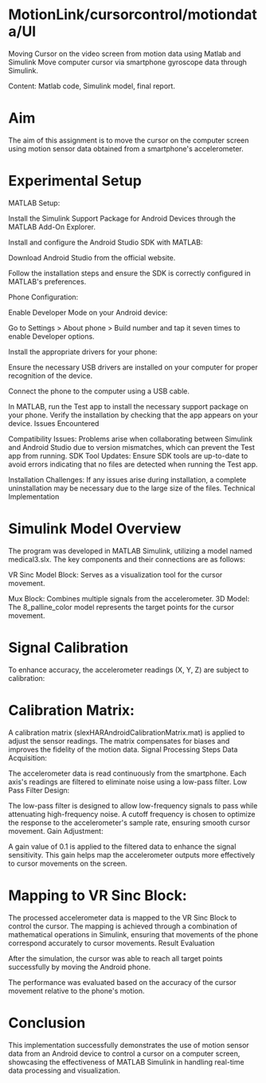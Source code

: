 # MotionLink/cursorcontrol/motiondata/UI
Moving Cursor on the video screen from motion data using Matlab and Simulink
Move computer cursor via smartphone gyroscope data through Simulink.

Content: Matlab code, Simulink model, final report.

# Aim
The aim of this assignment is to move the cursor on the computer screen using motion sensor data obtained from a smartphone's accelerometer.

# Experimental Setup
MATLAB Setup:

Install the Simulink Support Package for Android Devices through the MATLAB Add-On Explorer.

Install and configure the Android Studio SDK with MATLAB:

Download Android Studio from the official website.

Follow the installation steps and ensure the SDK is correctly configured in MATLAB's preferences.

Phone Configuration:

Enable Developer Mode on your Android device:

Go to Settings > About phone > Build number and tap it seven times to enable Developer options.

Install the appropriate drivers for your phone:

Ensure the necessary USB drivers are installed on your computer for proper recognition of the device.

Connect the phone to the computer using a USB cable.

In MATLAB, run the Test app to install the necessary support package on your phone.
Verify the installation by checking that the app appears on your device.
Issues Encountered

Compatibility Issues: Problems arise when collaborating between Simulink and Android Studio due to version mismatches, which can prevent the Test app from running.
SDK Tool Updates: Ensure SDK tools are up-to-date to avoid errors indicating that no files are detected when running the Test app.

Installation Challenges: If any issues arise during installation, a complete uninstallation may be necessary due to the large size of the files.
Technical Implementation

# Simulink Model Overview
The program was developed in MATLAB Simulink, utilizing a model named medical3.slx. The key components and their connections are as follows:

VR Sinc Model Block: Serves as a visualization tool for the cursor movement.

Mux Block: Combines multiple signals from the accelerometer.
3D Model: The 8_palline_color model represents the target points for the cursor movement.

# Signal Calibration

To enhance accuracy, the accelerometer readings (X, Y, Z) are subject to calibration:

# Calibration Matrix:
A calibration matrix (slexHARAndroidCalibrationMatrix.mat) is applied to adjust the sensor readings.
The matrix compensates for biases and improves the fidelity of the motion data.
Signal Processing Steps
Data Acquisition:

The accelerometer data is read continuously from the smartphone.
Each axis's readings are filtered to eliminate noise using a low-pass filter.
Low Pass Filter Design:

The low-pass filter is designed to allow low-frequency signals to pass while attenuating high-frequency noise.
A cutoff frequency is chosen to optimize the response to the accelerometer's sample rate, ensuring smooth cursor movement.
Gain Adjustment:

A gain value of 0.1 is applied to the filtered data to enhance the signal sensitivity.
This gain helps map the accelerometer outputs more effectively to cursor movements on the screen.

# Mapping to VR Sinc Block:

The processed accelerometer data is mapped to the VR Sinc Block to control the cursor.
The mapping is achieved through a combination of mathematical operations in Simulink, ensuring that movements of the phone correspond accurately to cursor movements.
Result Evaluation

After the simulation, the cursor was able to reach all target points successfully by moving the Android phone.

The performance was evaluated based on the accuracy of the cursor movement relative to the phone's motion.

# Conclusion
This implementation successfully demonstrates the use of motion sensor data from an Android device to control a cursor on a computer screen, showcasing the effectiveness of MATLAB Simulink in handling real-time data processing and visualization.
